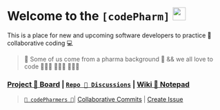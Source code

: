 # Welcome to the **```[codePharm]```** [<img src='https://codetracklift.github.io/codeTrackLift/logos/giphyPharma2Code.gif' alt='codeByPete logo' width='30'>](https://www.codebypete.com)

This is a place for new and upcoming software developers to practice 🤝 collaborative coding 💻

> 🧪 Some of us come from a pharma background 💊 && we all love to code 🧑🏻‍💻 👩🏼‍💻 👨🏻‍💻

### [Project 🤝 Board](https://github.com/orgs/codepharm/projects/1) | [```Repo 💬 Discussions```](https://github.com/codepharm/playground/discussions) | [Wiki 📝 Notepad](https://github.com/codepharm/playground/wiki)

> [```🐓 codePharmers 🚜```](https://github.com/orgs/codepharm/teams/codepharmers)| [Collaborative Commits](https://github.com/codepharm/playground/commits/main) | [Create Issue](https://github.com/codepharm/playground/issues)
